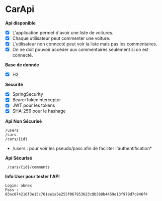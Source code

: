 # CarApi

**Api disponible**

- [x] L'application permet d'avoir une liste de voitures.
- [x] Chaque utilisateur peut commenter une voiture.
- [x] L'utilisateur non connecté peut voir la liste mais pas les commentaires.
- [x] On ne doit pouvoir accéder aux commentaires seulement si on est connecté.

**Base de donnée**

- [x] H2

**Securité**

- [x] SpringSecurity
- [x] BearerTokenInterceptor
- [x] JWT pour les tokens
- [x] SHA-256 pour le hashage

**Api Non Sécurisé**

```
/users 
/cars
/cars/{id}
```
* /users : pour voir les pseudo/pass afin de faciliter l'authentification*

**Api Sécurisé**

```
 /cars/{id}/comments
 ```

**Info User pour tester l'API**

```
Login: abnex
Pass : 03ac674216f3e15c761ee1a5e255f067953623c8b388b4459e13f978d7c846f4
```